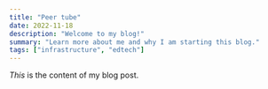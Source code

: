 ```yaml
---
title: "Peer tube"
date: 2022-11-18
description: "Welcome to my blog!"
summary: "Learn more about me and why I am starting this blog."
tags: ["infrastructure", "edtech"]
---
```

_This_ is the content of my blog post.